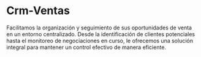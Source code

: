 # Crm-Ventas
Facilitamos la organización y seguimiento de sus oportunidades de venta en un entorno centralizado. Desde la identificación de clientes potenciales hasta el monitoreo de negociaciones en curso, le ofrecemos una solución integral para mantener un control efectivo de manera eficiente.
